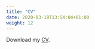 ```yaml
---
title: "CV"
date: 2020-03-18T13:54:04+01:00
weight: 12
---
```


Download my [CV](home/cv-webpage-06102021.pdf).



